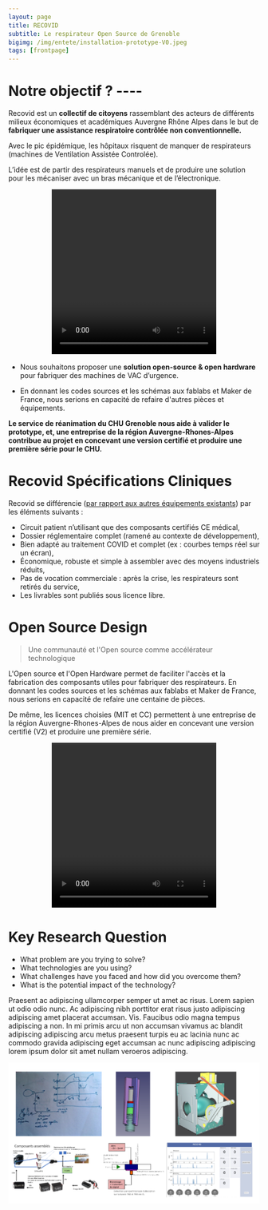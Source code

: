 ```yaml
---
layout: page
title: RECOVID
subtitle: Le respirateur Open Source de Grenoble
bigimg: /img/entete/installation-prototype-V0.jpeg
tags: [frontpage]
---
```


# Notre objectif ? ----

Recovid est un **collectif de citoyens** rassemblant des acteurs de différents milieux économiques et académiques Auvergne Rhône Alpes dans le but de **fabriquer une assistance respiratoire contrôlée non conventionnelle.**

Avec le pic épidémique, les hôpitaux risquent de manquer de respirateurs (machines de Ventilation Assistée Controlée).

L’idée est de partir des respirateurs manuels et de produire une solution pour les mécaniser avec un bras mécanique et de l’électronique.

<div class="tab-content" align="center">
    <script src="http://api.html5media.info/1.1.8/html5media.min.js"></script>
    <video src="video/ambubag-1.mp4" width="330" height="330" align="center" controls preload></video>
</div>

* Nous souhaitons proposer une **solution open-source & open hardware** pour fabriquer des machines de VAC d’urgence.

* En donnant les codes sources et les schémas aux fablabs et Maker de France, nous serions en capacité de refaire d'autres pièces et équipements.

**Le service de réanimation du CHU Grenoble nous aide à valider le prototype, et, une entreprise de la région Auvergne-Rhones-Alpes contribue au projet en concevant une version certifié et produire une première série pour le CHU.**

# Recovid Spécifications Cliniques

Recovid se différencie ([par rapport aux autres équipements existants](https://docs.google.com/spreadsheets/d/e/2PACX-1vTYAfldxoIiO46VAWH1NlhrwFBn9mguqS2bh1spnLEu4AVVN1cj1vaEm6vOp5Z6UnaAbUwd8dslCXdM/pubhtml#)) par les éléments suivants :

- Circuit patient n’utilisant que des composants certifiés CE médical,
- Dossier réglementaire complet (ramené au contexte de développement),
- Bien adapté au traitement COVID et complet (ex : courbes temps réel sur un écran),
- Économique, robuste et simple à assembler avec des moyens industriels réduits,
- Pas de vocation commerciale : après la crise, les respirateurs sont retirés du service,
- Les livrables sont publiés sous licence libre.

# Open Source Design

> Une communauté et l'Open source comme accélérateur technologique

L'Open source et l'Open Hardware permet de faciliter l'accès et la fabrication des composants utiles pour fabriquer des respirateurs.  En donnant les codes sources et les schémas aux fablabs et Maker de France, nous serions en capacité de refaire une centaine de pièces.

De même, les licences choisies (MIT et CC) permettent à une entreprise de la région Auvergne-Rhones-Alpes de nous aider en concevant une version certifié (V2) et produire une première série.

<div class="tab-content" align="center">
    <script src="http://api.html5media.info/1.1.8/html5media.min.js"></script>
    <video src="video/RECOVID-BOX.mov" width="330" height="330" align="center" controls preload></video>
</div>


# Key Research Question

* What problem are you trying to solve?
* What technologies are you using?
* What challenges have you faced and how did you overcome them?
* What is the potential impact of the technology?

Praesent ac adipiscing ullamcorper semper ut amet ac risus. Lorem sapien ut odio odio nunc. Ac adipiscing nibh porttitor erat risus justo adipiscing adipiscing amet placerat accumsan. Vis. Faucibus odio magna tempus adipiscing a non. In mi primis arcu ut non accumsan vivamus ac blandit adipiscing adipiscing arcu metus praesent turpis eu ac lacinia nunc ac commodo gravida adipiscing eget accumsan ac nunc adipiscing adipiscing lorem ipsum dolor sit amet nullam veroeros adipiscing.

![](img/images_travaux.png)

